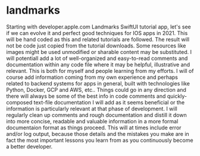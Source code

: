 # landmarks
Starting with developer.apple.com Landmarks SwiftUI tutorial app, let's see if we can evolve it and perfect good techniques for IOS apps in 2021. This will be hand coded as this and related tutorials are followed. The result will not be code just copied from the tutorial downloads. Some resources like images might be used unmodified or sharable content may be substituted. I will potentiall add a lot of well-organized and easy-to-read comments and documentation within any code file where it may be helpful, illustrative and relevant. This is both for myself and people learning from my efforts. I will of course add information coming from my own experience and perhaps related to backend systems for apps in general, built with technologies like Python, Docker, GCP and AWS, etc.. Things could go in any direction and there will always be some of the best info in code comments and quickly-composed text-file documentation I will add as it seems beneficial or the information is particularly relevant at that phase of development. I will regularly clean up comments and rough documentation and distill it down into more concise, readable and valuable information in a more formal documentaion format as things proceed. This will at times include error and/or log output, because those details and the mistakes you make are in fact the most important lessons you learn from as you continuously become a better developer.
